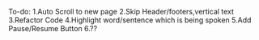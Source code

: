 To-do:
1.Auto Scroll to new page
2.Skip Header/footers,vertical text
3.Refactor Code
4.Highlight word/sentence which is being spoken
5.Add Pause/Resume Button
6.??
